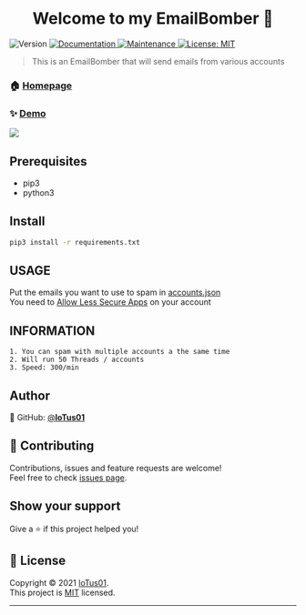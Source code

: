 <h1 align="center">Welcome to my EmailBomber 👋</h1>
<p>
  <img alt="Version" src="https://img.shields.io/badge/version-1.1-blue.svg?cacheSeconds=2592000" />
  <a href="https://github.com/kefranabg/readme-md-generator#readme" target="_blank">
    <img alt="Documentation" src="https://img.shields.io/badge/documentation-yes-brightgreen.svg" />
  </a>
  <a href="https://github.com/kefranabg/readme-md-generator/graphs/commit-activity" target="_blank">
    <img alt="Maintenance" src="https://img.shields.io/badge/Maintained%3F-yes-green.svg" />
  </a>
  <a href="https://github.com/loTus04/EmailBomber/blob/main/LICENSE" target="_blank">
    <img alt="License: MIT" src="https://img.shields.io/github/license/loTus04/EmailBomber" />
  </a>
</p>

> This is an EmailBomber that will send emails from various accounts

### 🏠 [Homepage](https://github.com/loTus04/EmailBomber/blob/main/README.md)

### ✨ [Demo](https://github.com/loTus04/EmailBomber/blob/main/img/Capture.PNG)
<img src="https://github.com/loTus04/EmailBomber/blob/main/img/Capture.PNG" />

## Prerequisites

- pip3
- python3

## Install

```sh
pip3 install -r requirements.txt
```

## USAGE

   Put the emails you want to use to spam in [accounts.json](https://github.com/loTus04/EmailBomber/blob/main/EmailBomber/accounts.json)<br />
   You need to [Allow Less Secure Apps](https://www.youtube.com/watch?v=Ee7PDsbfOUI) on your account


## INFORMATION

 ```
 1. You can spam with multiple accounts a the same time
 2. Will run 50 Threads / accounts
 3. Speed: 300/min
```


## Author

👤 GitHub: [@**loTus01**](https://github.com/loTus04)

## 🤝 Contributing

Contributions, issues and feature requests are welcome!<br />Feel free to check [issues page](https://github.com/loTus04/EmailBomber/issues).

## Show your support

Give a ⭐️ if this project helped you!

## 📝 License

Copyright © 2021 [loTus01](https://github.com/loTus04).<br />
This project is [MIT](https://github.com/kefranabg/readme-md-generator/blob/master/LICENSE) licensed.

***
